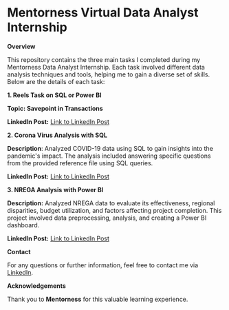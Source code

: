 # Mentorness Virtual Data Analyst Internship

**Overview**

This repository contains the three main tasks I completed during my Mentorness Data Analyst Internship. Each task involved different data analysis techniques and tools, helping me to gain a diverse set of skills. Below are the details of each task:

**1. Reels Task on SQL or Power BI**

**Topic: Savepoint in Transactions**

**LinkedIn Post:** [Link to LinkedIn Post](https://www.linkedin.com/posts/samiya-mansuri-a9b806239_mentorness-mentornessinternship-savepoints-activity-7202705614332915712-DRs2?utm_source=share&utm_medium=member_android)

**2. Corona Virus Analysis with SQL**

**Description**: Analyzed COVID-19 data using SQL to gain insights into the pandemic's impact. The analysis included answering specific questions from the provided reference file using SQL queries.

**LinkedIn Post:** [Link to LinkedIn Post](https://www.linkedin.com/posts/samiya-mansuri-a9b806239_coronavirus-analysis-activity-7206952542533070848-1z3i?utm_source=share&utm_medium=member_android)

**3. NREGA Analysis with Power BI**

**Description:** Analyzed NREGA data to evaluate its effectiveness, regional disparities, budget utilization, and factors affecting project completion. This project involved data preprocessing, analysis, and creating a Power BI dashboard.

**LinkedIn Post:** [Link to LinkedIn Post](https://www.linkedin.com/posts/samiya-mansuri-a9b806239_nrega-analysis-activity-7210621138127753216-mi2c?utm_source=share&utm_medium=member_android)

**Contact**

For any questions or further information, feel free to contact me via [LinkedIn](www.linkedin.com/in/samiya-mansuri-a9b806239).

**Acknowledgements**

Thank you to **Mentorness** for this valuable learning experience.
